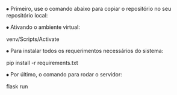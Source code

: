 ⦁ Primeiro, use o comando abaixo para copiar o repositório no seu repositório local:

⦁ Ativando o ambiente virtual: <p>
  venv/Scripts/Activate
  
⦁ Para instalar todos os requerimentos necessários do sistema: <p>
  pip install -r requirements.txt

⦁ Por último, o comando para rodar o servidor: <p>
  flask run
